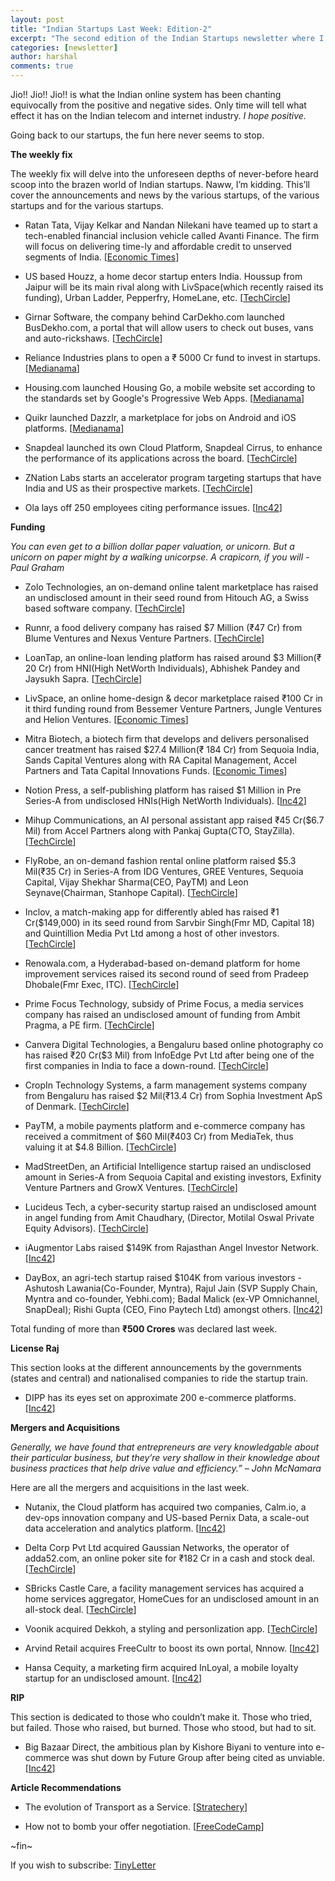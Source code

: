 ```yaml
---
layout: post
title: "Indian Startups Last Week: Edition-2"
excerpt: "The second edition of the Indian Startups newsletter where I curate the what went down in the ecosystem last week."
categories: [newsletter]
author: harshal
comments: true
---
```



Jio!! Jio!! Jio!! is what the Indian online system has been chanting equivocally from the positive and negative sides. Only time will tell what effect it has on the Indian telecom and internet industry. *I hope positive.* 

Going back to our startups, the fun here never seems to stop. 


**The weekly fix**

The weekly fix will delve into the unforeseen depths of never-before heard scoop into the brazen world of Indian startups. Naww, I’m kidding. This’ll cover the announcements and news by the various startups, of the various startups and for the various startups.

* Ratan Tata, Vijay Kelkar and Nandan Nilekani have teamed up to start a tech-enabled financial inclusion vehicle called Avanti Finance. The firm will focus on delivering time-ly and affordable credit to unserved segments of India. [[Economic Times](http://economictimes.indiatimes.com/small-biz/startups/ratan-tata-vijay-kelkar-and-nandan-nilekani-start-tech-firm-avanti-finance/articleshow/53911757.cms)]

* US based Houzz, a home decor startup enters India. Houssup from Jaipur will be its main rival along with LivSpace(which recently raised its funding), Urban Ladder, Pepperfry, HomeLane, etc. [[TechCircle](http://techcircle.vccircle.com/2016/08/31/us-based-home-decor-startup-houzz-enters-india-hires-babyoyes-nadkarni/)]

* Girnar Software, the company behind CarDekho.com launched BusDekho.com, a portal that will allow users to check out buses, vans and auto-rickshaws. [[TechCircle](http://techcircle.vccircle.com/2016/08/31/cardekho-com-parent-girnar-software-launches-busesdekho-com/)]

* Reliance Industries plans to open  a ₹ 5000 Cr fund to invest in startups. [[Medianama](http://www.medianama.com/2016/09/223-reliance-industries-vc-firm/)]

* Housing.com launched Housing Go, a mobile website set according to the standards set by Google's Progressive Web Apps. [[Medianama](http://www.medianama.com/2016/09/223-housing-go-launch/)]

* Quikr launched Dazzlr, a marketplace for jobs on Android and iOS platforms. [[Medianama](http://www.medianama.com/2016/09/223-quikr-film-industry/)] 

* Snapdeal launched its own Cloud Platform, Snapdeal Cirrus, to enhance the performance of its applications across the board. [[TechCircle](http://techcircle.vccircle.com/2016/09/01/snapdeal-launches-own-cloud-platform-to-enhance-performance-across-applications/)]

* ZNation Labs starts an accelerator program targeting startups that have India and US as their prospective markets. [[TechCircle](http://techcircle.vccircle.com/2016/09/02/z-nation-lab-starts-accelerator-programme-for-startups-focusing-on-india-us/)]

* Ola lays off 250 employees citing performance issues. [[Inc42](https://inc42.com/flash-feed/ola-lays-off-employees/)]

**Funding**

*You can even get to a billion dollar paper valuation, or unicorn. But a unicorn on paper might by a walking unicorpse. A crapicorn, if you will - Paul Graham*

* Zolo Technologies, an on-demand online talent marketplace has raised an undisclosed amount in their seed round from Hitouch AG, a Swiss based software company. [[TechCircle](http://techcircle.vccircle.com/2016/08/29/hitouch-invests-in-talent-marketplace-zolo/)]

* Runnr, a food delivery company has raised $7 Million (₹47 Cr) from Blume Ventures and Nexus Venture Partners. [[TechCircle](http://techcircle.vccircle.com/2016/08/29/food-delivery-startup-runnr-gets-7-mn-from-blume-nexus-and-others/)]

* LoanTap, an online-loan lending platform has raised around $3 Million(₹ 20 Cr) from HNI(High NetWorth Individuals), Abhishek Pandey and Jaysukh Sapra. [[TechCircle](http://techcircle.vccircle.com/2016/08/29/online-lending-startup-loantap-raises-3-mn-from-hnis/)]

* LivSpace, an online home-design & decor marketplace raised ₹100 Cr in it third funding round from Bessemer Venture Partners, Jungle Ventures and Helion Ventures. [[Economic Times](http://economictimes.indiatimes.com/small-biz/startups/livspace-raises-rs-100-crore-led-led-by-bessemer-venture-partners-in-its-third-round-of-funding/articleshow/53912417.cms)]

* Mitra Biotech, a biotech firm that develops and delivers personalised cancer treatment has raised $27.4 Million(₹ 184 Cr) from Sequoia India, Sands Capital Ventures along with RA Capital Management, Accel Partners and Tata Capital Innovations Funds. [[Economic Times](http://economictimes.indiatimes.com/small-biz/startups/mitra-biotech-raises-27-4-million-in-series-b-funding-led-by-sequoia-india/articleshow/53903909.cms)]

* Notion Press, a self-publishing platform has raised $1 Million in Pre Series-A from undisclosed HNIs(High NetWorth Individuals). [[Inc42](https://inc42.com/flash-feed/notion-press-1mn-hnis/)]

* Mihup Communications, an AI personal assistant app raised ₹45 Cr($6.7 Mil) from Accel Partners along with Pankaj Gupta(CTO, StayZilla). [[TechCircle](http://techcircle.vccircle.com/2016/08/31/personal-mobile-assistant-app-mihup-secures-rs-45-crore-from-accel-partners/)]

* FlyRobe, an on-demand fashion rental online platform raised $5.3 Mil(₹35 Cr) in Series-A from IDG Ventures, GREE Ventures, Sequoia Capital, Vijay Shekhar Sharma(CEO, PayTM) and Leon Seynave(Chairman, Stanhope Capital). [[TechCircle](http://techcircle.vccircle.com/2016/08/31/fashion-rental-startup-flyrobe-gets-5-3-mn-from-idg-ventures-and-others/)]

* Inclov, a match-making app for differently abled has raised ₹1 Cr($149,000) in its seed round from Sarvbir Singh(Fmr MD, Capital 18) and Quintillion Media Pvt Ltd among a host of other investors. [[TechCircle](http://techcircle.vccircle.com/2016/08/30/exclusive-matchmaking-app-for-differently-abled-inclov-gets-under-150k-from-quintillion-media-others/)]

* Renowala.com, a Hyderabad-based on-demand platform for home improvement services raised its second round of seed from Pradeep Dhobale(Fmr Exec, ITC). [[TechCircle](http://techcircle.vccircle.com/2016/08/31/exclusive-former-itc-exec-pradeep-dhobale-invests-in-home-services-startup-renowala/)]

* Prime Focus Technology, subsidy of Prime Focus, a media services company has raised an undisclosed amount of funding from Ambit Pragma, a PE firm. [[TechCircle](http://techcircle.vccircle.com/2016/08/30/ambit-pragma-invests-in-prime-focus-technology/)]

* Canvera Digital Technologies, a Bengaluru based online photography co has raised ₹20 Cr($3 Mil) from InfoEdge Pvt Ltd after being one of the first companies in India to face a down-round. [[TechCircle](http://techcircle.vccircle.com/2016/08/30/naukri-com-parent-leads-3-mn-funding-in-canvera/)]

* CropIn Technology Systems, a farm management systems company from Bengaluru has raised $2 Mil(₹13.4 Cr) from Sophia Investment ApS of Denmark. [[TechCircle](http://techcircle.vccircle.com/2016/08/30/exclusive-farm-tech-firm-cropin-gets-funding-from-denmarks-sophia-investment/)]

* PayTM, a mobile payments platform and e-commerce company has received a commitment of $60 Mil(₹403 Cr) from MediaTek, thus valuing it at $4.8 Billion. [[TechCircle](http://techcircle.vccircle.com/2016/08/29/paytm-in-talks-to-raise-300-350-mn-from-mediatek-temasek-and-others/)]

* MadStreetDen, an Artificial Intelligence startup raised an undisclosed amount in Series-A from Sequoia Capital and existing investors, Exfinity Venture Partners and GrowX Ventures. [[TechCircle](http://techcircle.vccircle.com/2016/09/01/ai-startup-mad-street-den-gets-funding-from-sequoia-others/)]

* Lucideus Tech, a cyber-security startup raised an undisclosed amount in angel funding from Amit Chaudhary, (Director, Motilal Oswal Private Equity Advisors). [[TechCircle](http://techcircle.vccircle.com/2016/09/01/cybersecurity-startup-lucideus-raises-investment-from-motilal-oswal-pe-director/)]

* iAugmentor Labs raised $149K from Rajasthan Angel Investor Network. [[Inc42](https://inc42.com/flash-feed/iaugmentor-funding/)]

* DayBox, an agri-tech startup raised $104K from various investors - Ashutosh Lawania(Co-Founder, Myntra), Rajul Jain (SVP Supply Chain, Myntra and co-founder, Yebhi.com); Badal Malick (ex-VP Omnichannel, SnapDeal); Rishi Gupta (CEO, Fino Paytech Ltd) amongst others. [[Inc42](https://inc42.com/flash-feed/daybox-funding/)]

Total funding of more than **₹500 Crores** was declared last week.

**License Raj**

This section looks at the different announcements by the governments (states and central) and nationalised companies to ride the startup train.

* DIPP has its eyes set on approximate 200 e-commerce platforms. [[Inc42](https://inc42.com/flash-feed/fake-ecommerce-companies/)]

**Mergers and Acquisitions**

*Generally, we have found that entrepreneurs are very knowledgable about their particular business, but they’re very shallow in their knowledge about business practices that help drive value and efficiency.” – John McNamara*

Here are all the mergers and acquisitions in the last week.

* Nutanix, the Cloud platform has acquired two companies, Calm.io, a dev-ops innovation company and US-based Pernix Data, a scale-out data acceleration and analytics platform. [[Inc42](https://inc42.com/flash-feed/nutanix-calmio-pernixdata/)]

* Delta Corp Pvt Ltd acquired Gaussian Networks, the operator of adda52.com, an online poker site for ₹182 Cr in a cash and stock deal. [[TechCircle](http://techcircle.vccircle.com/2016/08/31/casino-hotel-operator-to-buy-online-gaming-startup-adda52-for-27-mn/)]

* SBricks Castle Care, a facility management services has acquired a home services aggregator, HomeCues for an undisclosed amount in an all-stock deal. [[TechCircle](http://techcircle.vccircle.com/2016/08/30/hyderabad-based-home-services-startup-sbricks-acquires-homecues/)]

* Voonik acquired Dekkoh, a styling and personlization app. [[TechCircle](http://techcircle.vccircle.com/2016/09/02/voonik-acquires-styling-and-personalisation-app-dekkoh/)]

* Arvind Retail acquires FreeCultr to boost its own portal, Nnnow. [[Inc42](https://inc42.com/buzz/arvind-acquires-freecultr/)]

* Hansa Cequity, a marketing firm acquired InLoyal, a mobile loyalty startup for an undisclosed amount. [[Inc42](https://inc42.com/flash-feed/hansa-cequity-acquires-in-loyal/)]

**RIP**

This section is dedicated to those who couldn’t make it. Those who tried, but failed. Those who raised, but burned. Those who stood, but had to sit.

* Big Bazaar Direct, the ambitious plan by Kishore Biyani to venture into e-commerce was shut down by Future Group after being cited as unviable. [[Inc42](https://inc42.com/flash-feed/big-bazaar-direct-shut-down/)]

**Article Recommendations**

* The evolution of Transport as a Service. [[Stratechery](https://stratechery.com/2016/google-uber-and-the-evolution-of-transportation-as-a-service/)]

* How not to bomb your offer negotiation. [[FreeCodeCamp](https://medium.freecodecamp.com/how-not-to-bomb-your-offer-negotiation-c46bb9bc7dea#.omc0duy5a)]


~fin~

If you wish to subscribe: [TinyLetter](https://tinyletter.com/harshalbot)